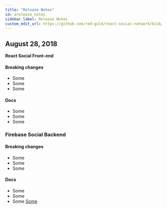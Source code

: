 ```yaml
---
title: "Release Notes"
id: arelease_notes
sidebar_label: Release Notes
custom_edit_url: https://github.com/red-gold/react-social-network/blob/v0.7.0/README.md
---
```


## August 28, 2018
  **React Social Front-end**
   #### Breaking changes
   * Some
   * Some
   * Some
   #### Docs
   * Some
   * Some
   * Some
  ### Firebase Social Backend
   #### Breaking changes
   * Some
   * Some
   * Some
   #### Docs
   * Some
   * Some
   * Some
   <a href="#">Some </a>